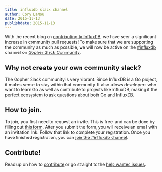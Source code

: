 ```yaml
---
title: influxdb slack channel
author: Cory LaNou
date: 2015-11-13
publishdate: 2015-11-13
---
```



With the recent blog on [contributing to InfluxDB](https://influxdb.com/blog/2015/11/05/start_contributing.html), we have seen a significant increase in community pull requests!  To make sure that we are supporting the community as much as possible, we will now be active on the [#influxdb](https://gophers.slack.com/messages/influxdb/) channel on [Gopher Slack Community](https://gophers.slack.com/messages/general/).

## Why not create your own community slack?

The Gopher Slack community is very vibrant.  Since InfluxDB is a Go project, it makes sense to stay within that community.  It also allows developers who want to learn Go as well as contribute to projects like InfluxDB, making it the perfect ecosystem to ask questions about both Go and InfluxDB.

## How to join.

To join, you first need to request an invite.  This is free, and can be done by filling out [this form](http://bit.ly/gophers-slack-invite). After you submit the form, you will receive an email with an invitation link.  Follow that link to complete your registration.  Once you have finished registration, you can [join the #influxdb channel](https://gophers.slack.com/messages/influxdb/).

## Contribute!

Read up on how to [contribute](https://influxdb.com/blog/2015/11/05/start_contributing.html) or go straight to the [help wanted issues](https://github.com/influxdb/influxdb/labels/status%2Fhelp-wanted).
